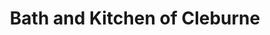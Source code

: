 ---
title: "Bath and Kitchen of Cleburne"
url: /cleburne/bath-and-kitchen-of-cleburne/
shop: Möbel
---